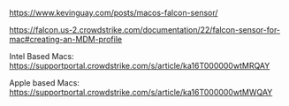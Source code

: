 https://www.kevinguay.com/posts/macos-falcon-sensor/

https://falcon.us-2.crowdstrike.com/documentation/22/falcon-sensor-for-mac#creating-an-MDM-profile

Intel Based Macs:
https://supportportal.crowdstrike.com/s/article/ka16T000000wtMRQAY

Apple based Macs:
https://supportportal.crowdstrike.com/s/article/ka16T000000wtMWQAY